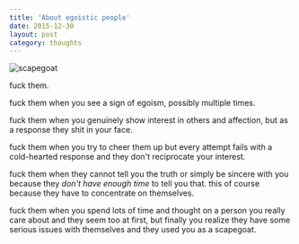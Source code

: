 ```yaml
---
title: 'About egoistic people'
date: 2015-12-30
layout: post
category: thoughts
---
```


![scapegoat](http://www.silverbearcafe.com/private/04.11/images/scapegoat.jpg)

fuck them.

fuck them when you see a sign of egoism, possibly multiple times.

fuck them when you genuinely show interest in others and affection,
but as a response they shit in your face.

fuck them when you try to cheer them up but every attempt fails with
a cold-hearted response and they don't reciprocate your interest.

fuck them when they cannot tell you the truth or simply be sincere with you
because they *don't have enough time* to tell you that. this of course because
they have to concentrate on themselves.

fuck them when you spend lots of time and thought on a person you really care
about and they seem too at first, but finally you realize they have some serious
issues with themselves and they used you as a scapegoat.
